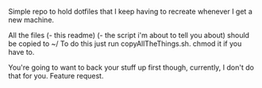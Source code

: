 Simple repo to hold dotfiles that I keep having to recreate whenever I
get a new machine.

All the files (- this readme) (- the script i'm about to tell you about) 
should be copied to ~/ To do this just run copyAllTheThings.sh. chmod it 
if you have to.

You're going to want to back your stuff up first though, currently, I don't do that for you. Feature request.
